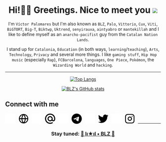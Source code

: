 <h1 align="center">Hi!👋🏼 Greetings. Nice to meet you <img src="https://emojis.slackmojis.com/emojis/images/1579216111/7550/pikachu_wave.gif?1579216111" width="33"/></h1>

<div align="center">
  
I'm `Víctor Palomares` but I'm also known as `BLZ`, `Palo`, `Vittorio`, `Cux`, `Viti`, `BiGTORT`, `Big-T`, `Biktwp`, `Uktrend`, `senyirauxa`, `aintyabro` or `mantekillah` and I like to define myself as an `anarcho-pacifist` guy from the `Catalan Nation Lands`.
  
I stand up for `Catalonia`, `Education` (in both ways, `learning`/`teaching`), `Arts`, `Technology`, `Privacy` and several more things. I like `gaming stuff`, `Hip Hop music` (especially `Rap`), `FCBarcelona`, `languages`, `One Piece`, `Pokémon`, the `Wizarding World` and `hacking`.

---

[![Top Langs](https://github-readme-stats.vercel.app/api/top-langs/?username=mantekillah&langs_count=10&layout=compact&title_color=ffffff&text_color=00ff00&bg_color=000000&hide_border=boolean&custom_title=BLZ+•+lı★ıl+•+Most+Used+Languages&disable_animations=boolean)](https://github.com/mantekillah)

[![BLZ's GitHub stats](https://github-readme-stats.vercel.app/api?username=mantekillah&hide=stars,prs,issues,contribs&show_icons=boolean&title_color=00ff00&text_color=ffffff&icon_color=00ff00&bg_color=000000&hide_border=boolean&cache_seconds=1800&include_all_commits=boolean&custom_title=GitHub+commits+by+BLZ+•+lı★ıl+•+BLZ's+GitHub+User+Rank&disable_animations=boolean)](https://github.com/mantekillah)
  
</div>

## Connect with me
  
[<img align="left" alt="BLZ website" width="33px" src="./img/globe-dark.png" style="padding-right:10px;" />](https://mantekillah.github.io/palo#gh-dark-mode-only)
[<img align="left" alt="BLZ website" width="33px" src="./img/globe-light.png" style="padding-right:10px;" />](https://mantekillah.github.io/palo#gh-light-mode-only)

[<img align="left" alt="BLZ mail" width="33px" src="./img/mail-dark.png" style="padding-right:10px;" />](mailto://mantekillah@pm.me#gh-dark-mode-only)
[<img align="left" alt="BLZ mail" width="33px" src="./img/mail-light.png" style="padding-right:10px;" />](mailto://mantekillah@pm.me#gh-light-mode-only)

[<img align="left" alt="BLZ Telegram" width="33px" src="./img/telegram-dark.png" style="padding-right:10px;" />](https://t.me/palo_senyirauxa#gh-dark-mode-only)
[<img align="left" alt="BLZ Telegram" width="33px" src="./img/telegram-light.png" style="padding-right:10px;" />](https://t.me/palo_senyirauxa#gh-light-mode-only)

[<img align="left" alt="BLZ Twitter" width="33px" src="./img/twitter-dark.png" style="padding-right:10px;" />](https://twitter.com/aintyabro#gh-dark-mode-only)
[<img align="left" alt="BLZ Twitter" width="33px" src="./img/twitter-light.png" style="padding-right:10px;" />](https://twitter.com/aintyabro#gh-light-mode-only)

[<img align="left" alt="BLZ Instagram" width="33px" src="./img/instagram-dark.png" style="padding-right:10px;" />](https://instagram.com/blz.reborn#gh-dark-mode-only)
[<img align="left" alt="BLZ Instagram" width="33px" src="./img/instagram-light.png" style="padding-right:10px;" />](https://instagram.com/blz.reborn#gh-light-mode-only)
  
<br />

---

<h3 align="center">Stay tuned: <a href="https://mantekillah.github.io/palo" target="_blank">🚧 lı★ıl • BLZ 🚧</a></h3>
